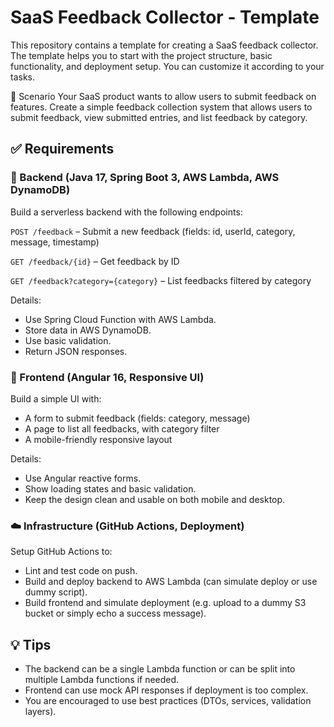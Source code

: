 # SaaS Feedback Collector - Template

This repository contains a template for creating a SaaS feedback collector. The template helps you to start with the project structure, basic functionality, and deployment setup. You can customize it according to your tasks.

🧩 Scenario
Your SaaS product wants to allow users to submit feedback on features. Create a simple feedback collection system that allows users to submit feedback, view submitted entries, and list feedback by category.

## ✅ Requirements

### 🔧 Backend (Java 17, Spring Boot 3, AWS Lambda, AWS DynamoDB)

Build a serverless backend with the following endpoints:

`POST /feedback` – Submit a new feedback (fields: id, userId, category, message, timestamp)

`GET /feedback/{id}` – Get feedback by ID

`GET /feedback?category={category}` – List feedbacks filtered by category

Details:

- Use Spring Cloud Function with AWS Lambda.
- Store data in AWS DynamoDB.
- Use basic validation.
- Return JSON responses.

### 🎨 Frontend (Angular 16, Responsive UI)
Build a simple UI with:

- A form to submit feedback (fields: category, message)
- A page to list all feedbacks, with category filter
- A mobile-friendly responsive layout

Details:

- Use Angular reactive forms.
- Show loading states and basic validation.
- Keep the design clean and usable on both mobile and desktop.

### ☁️ Infrastructure (GitHub Actions, Deployment)
Setup GitHub Actions to:

- Lint and test code on push.
- Build and deploy backend to AWS Lambda (can simulate deploy or use dummy script).
- Build frontend and simulate deployment (e.g. upload to a dummy S3 bucket or simply echo a success message).

## 💡 Tips

- The backend can be a single Lambda function or can be split into multiple Lambda functions if needed.
- Frontend can use mock API responses if deployment is too complex.
- You are encouraged to use best practices (DTOs, services, validation layers).
